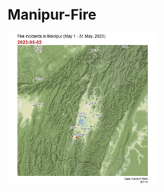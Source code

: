 # Manipur-Fire
<img src="https://github.com/nkd98/Manipur-Fire/blob/main/manipur2.gif" width="300" alt="Alt Text">
